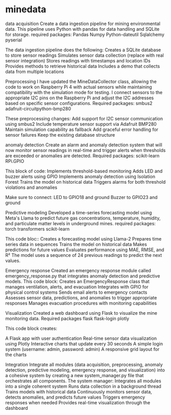 # minedata
data acquisition
Create a data ingestion pipeline for mining environmental data. This pipeline uses Python with pandas for data handling and SQLite for storage.
required packages:
Pandas
Numpy
Python-dateutil
Sqlalchemy
pyserial

The data ingestion pipeline does the following: 
Creates a SQLite database to store sensor readings
Simulates sensor data collection (replace with real sensor integration)
Stores readings with timestamps and location IDs
Provides methods to retrieve historical data
Includes a demo that collects data from multiple locations

Preprocessing
I have updated the MineDataCollector class, allowing the code to work on Raspberry Pi 4 with actual sensors while maintaining compatibility with the simulation mode for testing. I connect sensors to the appropriate I2C pins on the Raspberry Pi and adjust the I2C addresses based on specific sensor configurations.
Required packages:
smbus2
adafruit-circuitpython-bmp280

These preprocessing changes:
Add support for I2C sensor communication using smbus2
Include temperature sensor support via Adafruit BMP280
Maintain simulation capability as fallback
Add graceful error handling for sensor failures
Keep the existing database structure

anomaly detection
Create an alarm and anomaly detection system that will now monitor sensor readings in real-time and trigger alerts when thresholds are exceeded or anomalies are detected.
Required packages:
scikit-learn
RPi.GPIO

This block of code:
Implements threshold-based monitoring
Adds LED and buzzer alerts using GPIO
Implements anomaly detection using Isolation Forest
Trains the model on historical data
Triggers alarms for both threshold violations and anomalies

Make sure to connect:
LED to GPIO18 and ground
Buzzer to GPIO23 and ground


Predictive modeling
Developed a time-series forecasting model using Meta's Llama to predict future gas concentrations, temperature, humidity, and particulate matter levels in underground mines. 
required packages:
torch
transformers
scikit-learn

This code bloc::
Creates a forecasting model using Llama-2
Prepares time series data in sequences
Trains the model on historical data
Makes predictions for future values
Evaluates performance using MAE, RMSE, and R²
The model uses a sequence of 24 previous readings to predict the next values. 


Emergency response
Created an emergency response module called emergency_response.py that integrates anomaly detection and predictive models.
This code block:
Creates an EmergencyResponse class that manages ventilation, alerts, and evacuation
Integrates with GPIO for physical control systems
Sends email alerts to emergency contacts
Assesses sensor data, predictions, and anomalies to trigger appropriate responses
Manages evacuation procedures with monitoring capabilities


Visualization
Created a web dashboard using Flask to visualize the mine monitoring data.
Required packages
flask
flask-login
plotly

This code block creates:

A Flask app with user authentication
Real-time sensor data visualization using Plotly
Interactive charts that update every 30 seconds
A simple login system (username: admin, password: admin)
A responsive grid layout for the charts


Integration
Integrate all modules (data acquisition, preprocessing, anomaly detection, predictive modeling, emergency response, and visualization) into a cohesive system by creating a new system_manager.py file that orchestrates all components.
The system manager:
Integrates all modules into a single coherent system
Runs data collection in a background thread
Trains models with historical data
Continuously monitors sensor data, detects anomalies, and predicts future values
Triggers emergency responses when needed
Provides real-time visualization through the dashboard

